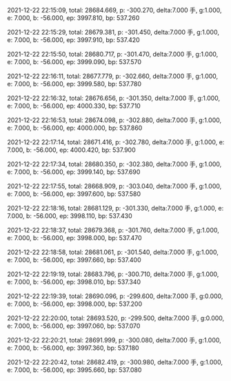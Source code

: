 2021-12-22 22:15:09, total: 28684.669, p: -300.270, delta:7.000 手, g:1.000, e: 7.000, b: -56.000, ep: 3997.810, bp: 537.260

2021-12-22 22:15:29, total: 28679.381, p: -301.450, delta:7.000 手, g:1.000, e: 7.000, b: -56.000, ep: 3997.910, bp: 537.420

2021-12-22 22:15:50, total: 28680.717, p: -301.470, delta:7.000 手, g:1.000, e: 7.000, b: -56.000, ep: 3999.090, bp: 537.570

2021-12-22 22:16:11, total: 28677.779, p: -302.660, delta:7.000 手, g:1.000, e: 7.000, b: -56.000, ep: 3999.580, bp: 537.780

2021-12-22 22:16:32, total: 28676.656, p: -301.350, delta:7.000 手, g:1.000, e: 7.000, b: -56.000, ep: 4000.330, bp: 537.710

2021-12-22 22:16:53, total: 28674.098, p: -302.880, delta:7.000 手, g:1.000, e: 7.000, b: -56.000, ep: 4000.000, bp: 537.860

2021-12-22 22:17:14, total: 28671.416, p: -302.780, delta:7.000 手, g:1.000, e: 7.000, b: -56.000, ep: 4000.420, bp: 537.900

2021-12-22 22:17:34, total: 28680.350, p: -302.380, delta:7.000 手, g:1.000, e: 7.000, b: -56.000, ep: 3999.140, bp: 537.690

2021-12-22 22:17:55, total: 28668.909, p: -303.040, delta:7.000 手, g:1.000, e: 7.000, b: -56.000, ep: 3997.600, bp: 537.580

2021-12-22 22:18:16, total: 28681.129, p: -301.330, delta:7.000 手, g:1.000, e: 7.000, b: -56.000, ep: 3998.110, bp: 537.430

2021-12-22 22:18:37, total: 28679.368, p: -301.760, delta:7.000 手, g:1.000, e: 7.000, b: -56.000, ep: 3998.000, bp: 537.470

2021-12-22 22:18:58, total: 28681.061, p: -301.540, delta:7.000 手, g:1.000, e: 7.000, b: -56.000, ep: 3997.660, bp: 537.400

2021-12-22 22:19:19, total: 28683.796, p: -300.710, delta:7.000 手, g:1.000, e: 7.000, b: -56.000, ep: 3998.010, bp: 537.340

2021-12-22 22:19:39, total: 28690.096, p: -299.600, delta:7.000 手, g:0.000, e: 7.000, b: -56.000, ep: 3998.000, bp: 537.200

2021-12-22 22:20:00, total: 28693.520, p: -299.500, delta:7.000 手, g:0.000, e: 7.000, b: -56.000, ep: 3997.060, bp: 537.070

2021-12-22 22:20:21, total: 28691.999, p: -300.080, delta:7.000 手, g:1.000, e: 7.000, b: -56.000, ep: 3997.360, bp: 537.180

2021-12-22 22:20:42, total: 28682.419, p: -300.980, delta:7.000 手, g:1.000, e: 7.000, b: -56.000, ep: 3995.660, bp: 537.080